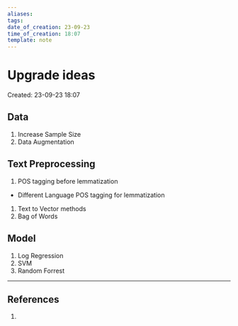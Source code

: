 ```yaml
---
aliases: 
tags: 
date_of_creation: 23-09-23
time_of_creation: 18:07
template: note
---
```


# Upgrade ideas
Created: 23-09-23 18:07

## Data

1. Increase Sample Size
2. Data Augmentation

## Text Preprocessing

1. POS tagging before lemmatization
- Different Language POS tagging for lemmatization

1. Text to Vector methods
2. Bag of Words

## Model

1. Log Regression
2.  SVM
3. Random Forrest

---

## References

1. 


